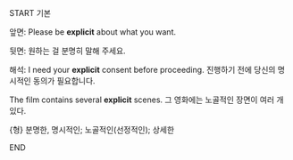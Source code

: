 START
기본

앞면:
Please be **explicit** about what you want.

뒷면:
원하는 걸 분명히 말해 주세요.

해석:
I need your **explicit** consent before proceeding.
진행하기 전에 당신의 명시적인 동의가 필요합니다.

The film contains several **explicit** scenes.
그 영화에는 노골적인 장면이 여러 개 있다.

{형} 분명한, 명시적인; 노골적인(선정적인); 상세한
<!--ID: 1754705717939-->
END